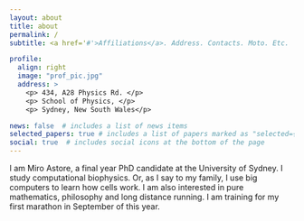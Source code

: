 ```yaml
---
layout: about
title: about
permalink: /
subtitle: <a href='#'>Affiliations</a>. Address. Contacts. Moto. Etc.

profile:
  align: right
  image: "prof_pic.jpg"
  address: >
    <p> 434, A28 Physics Rd. </p>
    <p> School of Physics, </p>
    <p> Sydney, New South Wales</p>

news: false  # includes a list of news items
selected_papers: true # includes a list of papers marked as "selected={true}"
social: true  # includes social icons at the bottom of the page
---
```


I am Miro Astore, a final year PhD candidate at the University of Sydney. I study computational biophysics. Or, as I say to my family, I use big computers to learn how cells work. I am also interested in pure mathematics, philosophy and long distance running. I am training for my first marathon in September of this year.
